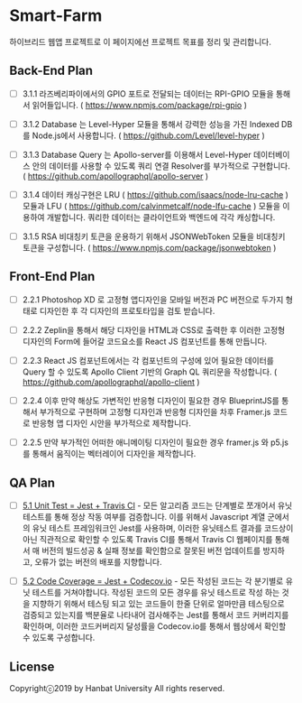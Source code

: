 # Smart-Farm

하이브리드 웹앱 프로젝트로 이 페이지에선 프로젝트 목표를 정리 및 관리합니다.



## Back-End Plan

- [ ] 3.1.1 라즈베리파이에서의 GPIO 포트로 전달되는 데이터는 RPI-GPIO 모듈을 통해서 읽어들입니다. ( https://www.npmjs.com/package/rpi-gpio )
- [ ] 3.1.2 Database 는 Level-Hyper 모듈을 통해서 강력한 성능을 가진 Indexed DB를 Node.js에서 사용합니다. ( https://github.com/Level/level-hyper )
- [ ] 3.1.3 Database Query 는 Apollo-server를 이용해서 Level-Hyper 데이터베이스 안의 데이터를 사용할 수 있도록 쿼리 연결 Resolver를 부가적으로 구현합니다. ( https://github.com/apollographql/apollo-server )
- [ ] 3.1.4 데이터 캐싱구현은 LRU ( https://github.com/isaacs/node-lru-cache ) 모듈과 LFU ( https://github.com/calvinmetcalf/node-lfu-cache ) 모듈을 이용하여 개발합니다. 쿼리한 데이터는 클라이언트와 백엔드에 각각 캐싱합니다.
- [ ] 3.1.5 RSA 비대칭키 토큰을 운용하기 위해서 JSONWebToken 모듈을 비대칭키 토큰을 구성합니다. ( https://www.npmjs.com/package/jsonwebtoken )



## Front-End Plan

- [ ] 2.2.1 Photoshop XD 로 고정형 앱디자인을 모바일 버전과 PC 버전으로 두가지 형태로 디자인한 후 각 디자인의 프로토타입을 검토 받습니다.
- [ ] 2.2.2 Zeplin을 통해서 해당 디자인을 HTML과 CSS로 출력한 후 이러한 고정형 디자인의 Form에 들어갈 코드요소를 React JS 컴포넌트를 통해 만듭니다.
- [ ] 2.2.3 React JS 컴포넌트에서는 각 컴포넌트의 구성에 있어 필요한 데이터를 Query 할 수 있도록 Apollo Client 기반의 Graph QL 쿼리문을 작성합니다. ( https://github.com/apollographql/apollo-client )
- [ ] 2.2.4 이후 만약 해상도 가변적인 반응형 디자인이 필요한 경우 BlueprintJS를 통해서 부가적으로 구현하며 고정형 디자인과 반응형 디자인을 차후 Framer.js 코드로 반응형 앱 디자인 시안을 부가적으로 제작합니다.
- [ ] 2.2.5 만약 부가적인 어떠한 애니메이팅 디자인이 필요한 경우 framer.js 와 p5.js를 통해서 움직이는 벡터레이어 디자인을 제작합니다.



## QA Plan

- [ ] <u>5.1 Unit Test = Jest + Travis CI</u> - 모든 알고리즘 코드는 단계별로 쪼개어서 유닛 테스트를 통해 정상 작동 여부를 검증합니다. 이를 위해서 Javascript 계열 군에서의 유닛 테스트 프레임워크인 Jest를 사용하며, 이러한 유닛테스트 결과를 코드상이 아닌 직관적으로 확인할 수 있도록 Travis CI를 통해서 Travis CI 웹페이지를 통해서 매 버전의 빌드성공 & 실패 정보를 확인함으로 잘못된 버전 업데이트를 방지하고, 오류가 없는 버전의 배포를 지향합니다.
- [ ] <u>5.2 Code Coverage = Jest + Codecov.io</u> - 모든 작성된 코드는 각 분기별로 유닛 테스트를 거쳐야합니다. 작성된 코드의 모든 경우를 유닛 테스트로 작성 하는 것을 지향하기 위해서 테스팅 되고 있는 코드들이 한줄 단위로 얼마만큼 테스팅으로 검증되고 있는지를 백분율로 나타내어 검사해주는 Jest를 통해서 코드 커버리지를 확인하며, 이러한 코드커버리지 달성률을 Codecov.io를 통해서 웹상에서 확인할 수 있도록 구성합니다.



## License

Copyrightⓒ2019 by Hanbat University All rights reserved.
